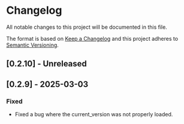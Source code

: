 # Changelog

All notable changes to this project will be documented in this file.

The format is based on [Keep a Changelog](http://keepachangelog.com/)
and this project adheres to [Semantic Versioning](http://semver.org/).

## [0.2.10] - Unreleased

## [0.2.9] - 2025-03-03

### Fixed

- Fixed a bug where the current_version was not properly loaded.
